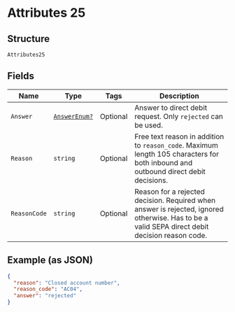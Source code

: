 
# Attributes 25

## Structure

`Attributes25`

## Fields

| Name | Type | Tags | Description |
|  --- | --- | --- | --- |
| `Answer` | [`AnswerEnum?`](../../doc/models/answer-enum.md) | Optional | Answer to direct debit request. Only `rejected` can be used. |
| `Reason` | `string` | Optional | Free text reason in addition to `reason_code`. Maximum length 105 characters for both inbound and outbound direct debit decisions. |
| `ReasonCode` | `string` | Optional | Reason for a rejected decision. Required when answer is rejected, ignored otherwise. Has to be a valid SEPA direct debit decision reason code. |

## Example (as JSON)

```json
{
  "reason": "Closed account number",
  "reason_code": "AC04",
  "answer": "rejected"
}
```

